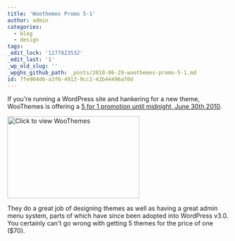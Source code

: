 ```yaml
---
title: 'Woothemes Promo 5-1'
author: admin
categories:
  - blog
  - design
tags: 
_edit_lock: '1277823532'
_edit_last: '1'
_wp_old_slug: ''
_wpghs_github_path: _posts/2010-06-29-woothemes-promo-5-1.md
id: 7fe904d6-a3f6-4913-9cc1-42b44496af0d
---
```

<p>If you're running a WordPress site and hankering for a new theme, WooThemes is offering a <a href="http://www.woothemes.com/amember/go.php?r=359&i=l0">5 for 1 promotion until midnight, June 30th 2010</a>.</p>
<p><a href="http://www.woothemes.com/amember/go.php?r=359&amp;i=l0"><img src="https://chrisenns.com/wp-content/uploads/2010/06/woothemes-300x187.png" alt="Click to view WooThemes" title="WooThemes" width="300" height="187" class="aligncenter size-medium wp-image-2295" /></a></p>
<p>They do a great job of designing themes as well as having a great admin menu system, parts of which have since been adopted into WordPress v3.0.  You certainly can't go wrong with getting 5 themes for the price of one ($70).</p>
